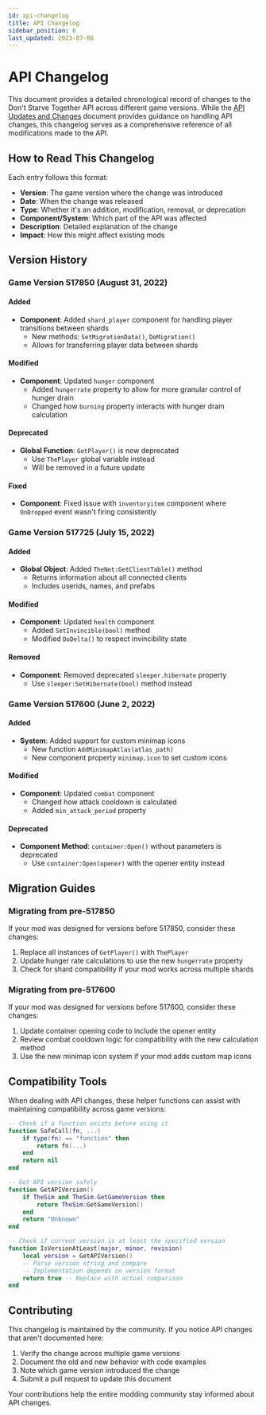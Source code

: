 ```yaml
---
id: api-changelog
title: API Changelog
sidebar_position: 6
last_updated: 2023-07-06
---
```


# API Changelog

This document provides a detailed chronological record of changes to the Don't Starve Together API across different game versions. While the [API Updates and Changes](api-updates.md) document provides guidance on handling API changes, this changelog serves as a comprehensive reference of all modifications made to the API.

## How to Read This Changelog

Each entry follows this format:
- **Version**: The game version where the change was introduced
- **Date**: When the change was released
- **Type**: Whether it's an addition, modification, removal, or deprecation
- **Component/System**: Which part of the API was affected
- **Description**: Detailed explanation of the change
- **Impact**: How this might affect existing mods

## Version History

### Game Version 517850 (August 31, 2022)

#### Added
- **Component**: Added `shard_player` component for handling player transitions between shards
  - New methods: `SetMigrationData()`, `DoMigration()`
  - Allows for transferring player data between shards

#### Modified
- **Component**: Updated `hunger` component
  - Added `hungerrate` property to allow for more granular control of hunger drain
  - Changed how `burning` property interacts with hunger drain calculation

#### Deprecated
- **Global Function**: `GetPlayer()` is now deprecated
  - Use `ThePlayer` global variable instead
  - Will be removed in a future update

#### Fixed
- **Component**: Fixed issue with `inventoryitem` component where `OnDropped` event wasn't firing consistently

### Game Version 517725 (July 15, 2022)

#### Added
- **Global Object**: Added `TheNet:GetClientTable()` method
  - Returns information about all connected clients
  - Includes userids, names, and prefabs

#### Modified
- **Component**: Updated `health` component
  - Added `SetInvincible(bool)` method
  - Modified `DoDelta()` to respect invincibility state

#### Removed
- **Component**: Removed deprecated `sleeper.hibernate` property
  - Use `sleeper:SetHibernate(bool)` method instead

### Game Version 517600 (June 2, 2022)

#### Added
- **System**: Added support for custom minimap icons
  - New function `AddMinimapAtlas(atlas_path)`
  - New component property `minimap.icon` to set custom icons

#### Modified
- **Component**: Updated `combat` component
  - Changed how attack cooldown is calculated
  - Added `min_attack_period` property

#### Deprecated
- **Component Method**: `container:Open()` without parameters is deprecated
  - Use `container:Open(opener)` with the opener entity instead

## Migration Guides

### Migrating from pre-517850

If your mod was designed for versions before 517850, consider these changes:

1. Replace all instances of `GetPlayer()` with `ThePlayer`
2. Update hunger rate calculations to use the new `hungerrate` property
3. Check for shard compatibility if your mod works across multiple shards

### Migrating from pre-517600

If your mod was designed for versions before 517600, consider these changes:

1. Update container opening code to include the opener entity
2. Review combat cooldown logic for compatibility with the new calculation method
3. Use the new minimap icon system if your mod adds custom map icons

## Compatibility Tools

When dealing with API changes, these helper functions can assist with maintaining compatibility across game versions:

```lua
-- Check if a function exists before using it
function SafeCall(fn, ...)
    if type(fn) == "function" then
        return fn(...)
    end
    return nil
end

-- Get API version safely
function GetAPIVersion()
    if TheSim and TheSim.GetGameVersion then
        return TheSim:GetGameVersion()
    end
    return "Unknown"
end

-- Check if current version is at least the specified version
function IsVersionAtLeast(major, minor, revision)
    local version = GetAPIVersion()
    -- Parse version string and compare
    -- Implementation depends on version format
    return true -- Replace with actual comparison
end
```

## Contributing

This changelog is maintained by the community. If you notice API changes that aren't documented here:

1. Verify the change across multiple game versions
2. Document the old and new behavior with code examples
3. Note which game version introduced the change
4. Submit a pull request to update this document

Your contributions help the entire modding community stay informed about API changes. 
